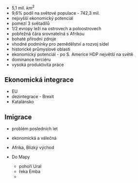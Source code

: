 - 5,1 mil. $km^2$
- 9,6% podíl na světové populace - 742,3 mil.
- nejvyšší ekonomický potenciál
- pomezí 3 světadílů
- 1/2 evropy leží na ostrovech a poloostrovech
- pobřežná čára srovnatelná s Afrikou
- bohaté přírodní zdroje
- vhodné podmínky pro zemědělství a rozvoj sídel
- historické průmyslové oblasti
- ekonomický potenciál - po S. Americe HDP největší na světě
- dominance terciéru
- vysoká produktivita práce
## Ekonomická integrace
- EU
- dezintegrace - Brexit
- Katalánsko
## Imigrace
- problém posledních let
- ekonomická a válečná
- Afrika, Blízký východ

- Do Mapy
	- pohoří Ural
	- řeka Emba
	- 